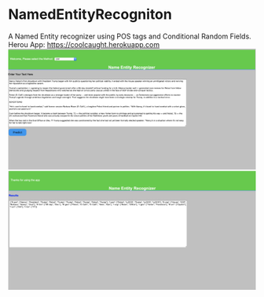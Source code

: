 # NamedEntityRecogniton
A Named Entity recognizer using POS tags and Conditional Random Fields.
Herou App: https://coolcaught.herokuapp.com
![Screenshot](Screenshot1.png)
![Screenshot](Screenshot2.png)
